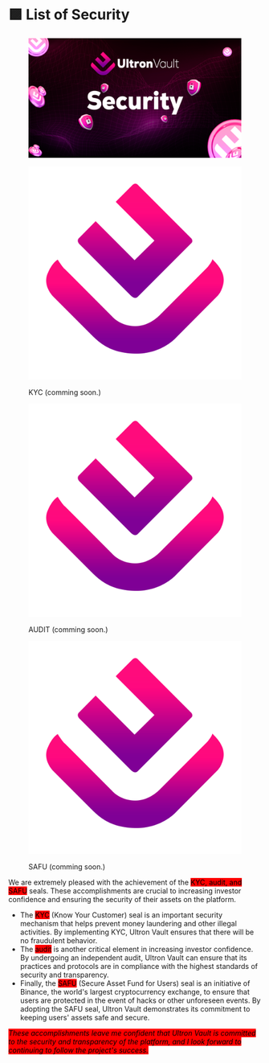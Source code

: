# 🟪 List of Security

<figure><img src=".gitbook/assets/02.png" alt=""><figcaption></figcaption></figure>

<div>

<figure><img src=".gitbook/assets/uv-logo-.png" alt=""><figcaption><p>KYC (comming soon.)</p></figcaption></figure>

 

<figure><img src=".gitbook/assets/uv-logo-.png" alt=""><figcaption><p>AUDIT (comming soon.)</p></figcaption></figure>

 

<figure><img src=".gitbook/assets/uv-logo-.png" alt=""><figcaption><p>SAFU (comming soon.)</p></figcaption></figure>

</div>

We are extremely pleased with the achievement of the <mark style="background-color:red;">KYC, audit, and SAFU</mark> seals. These accomplishments are crucial to increasing investor confidence and ensuring the security of their assets on the platform.

* The <mark style="background-color:red;">KYC</mark> (Know Your Customer) seal is an important security mechanism that helps prevent money laundering and other illegal activities. By implementing KYC, Ultron Vault ensures that there will be no fraudulent behavior.
* The <mark style="background-color:red;">audit</mark> is another critical element in increasing investor confidence. By undergoing an independent audit, Ultron Vault can ensure that its practices and protocols are in compliance with the highest standards of security and transparency.
* Finally, the <mark style="background-color:red;">SAFU</mark> (Secure Asset Fund for Users) seal is an initiative of Binance, the world's largest cryptocurrency exchange, to ensure that users are protected in the event of hacks or other unforeseen events. By adopting the SAFU seal, Ultron Vault demonstrates its commitment to keeping users' assets safe and secure.

_<mark style="background-color:red;">These accomplishments leave me confident that Ultron Vault is committed to the security and transparency of the platform, and I look forward to continuing to follow the project's success.</mark>_

